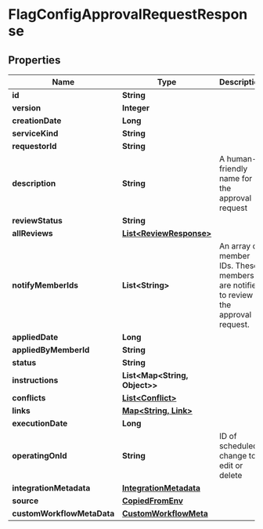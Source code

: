

# FlagConfigApprovalRequestResponse


## Properties

Name | Type | Description | Notes
------------ | ------------- | ------------- | -------------
**id** | **String** |  | 
**version** | **Integer** |  | 
**creationDate** | **Long** |  | 
**serviceKind** | **String** |  | 
**requestorId** | **String** |  |  [optional]
**description** | **String** | A human-friendly name for the approval request |  [optional]
**reviewStatus** | **String** |  | 
**allReviews** | [**List&lt;ReviewResponse&gt;**](ReviewResponse.md) |  | 
**notifyMemberIds** | **List&lt;String&gt;** | An array of member IDs. These members are notified to review the approval request. | 
**appliedDate** | **Long** |  |  [optional]
**appliedByMemberId** | **String** |  |  [optional]
**status** | **String** |  | 
**instructions** | **List&lt;Map&lt;String, Object&gt;&gt;** |  | 
**conflicts** | [**List&lt;Conflict&gt;**](Conflict.md) |  | 
**links** | [**Map&lt;String, Link&gt;**](Link.md) |  | 
**executionDate** | **Long** |  |  [optional]
**operatingOnId** | **String** | ID of scheduled change to edit or delete |  [optional]
**integrationMetadata** | [**IntegrationMetadata**](IntegrationMetadata.md) |  |  [optional]
**source** | [**CopiedFromEnv**](CopiedFromEnv.md) |  |  [optional]
**customWorkflowMetaData** | [**CustomWorkflowMeta**](CustomWorkflowMeta.md) |  |  [optional]




